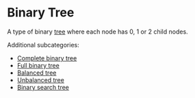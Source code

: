 # Binary Tree

A type of binary [tree](Computer%20Science/Data%20Structures/tree.md) where each node has 0, 1 or 2 child nodes. 

Additional subcategories: 
- [Complete binary tree](Computer%20Science/Data%20Structures/Tree/complete%20binary%20tree.md)
- [Full binary tree](Computer%20Science/Data%20Structures/Tree/full%20binary%20tree.md)
- [Balanced tree](Computer%20Science/Data%20Structures/Tree/balanced%20tree.md)
- [Unbalanced tree](Computer%20Science/Data%20Structures/Tree/unbalanced%20tree.md)
- [Binary search tree](Computer%20Science/Data%20Structures/Tree/binary%20search%20tree.md)